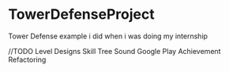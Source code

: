 # TowerDefenseProject
Tower Defense example i did when i was doing my internship


//TODO
Level Designs
Skill Tree
Sound
Google Play Achievement
Refactoring
